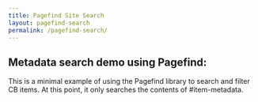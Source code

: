 ```yaml
---
title: Pagefind Site Search
layout: pagefind-search
permalink: /pagefind-search/
---
```


## Metadata search demo using Pagefind:

This is a minimal example of using the Pagefind library to search and filter CB items. At this point, it only searches the contents of #item-metadata.
